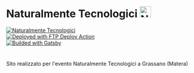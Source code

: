 # Naturalmente Tecnologici <img src="https://nt.syskrack.org/favicon-32x32.png?v=a917b8cfbb0a40ab61c19e5ad684c905" width="30" height="30" alt="NT logo" />

  <a href="http://nt.syskrack.org">
    <img alt="Naturalmente Tecnologici" src="https://img.shields.io/website?down_color=Red&down_message=Off&label=NT Website&style=for-the-badge&up_color=blueviolet&up_message=On&url=http%3A%2F%2Fnt.syskrack.org" />
  </a>
  
  <br/>
  
  <a href="https://github.com/SamKirkland/FTP-Deploy-Action">
    <img alt="Deployed with FTP Deploy Action" src="https://img.shields.io/badge/Deployed With-FTP DEPLOY ACTION-%3CCOLOR%3E?style=for-the-badge&color=2b9348">
  </a>  
  
  <br/>
  
  <a href="https://www.gatsbyjs.com">
      <img alt="Builded with Gatsby" src="https://img.shields.io/badge/Builded with -Gatsby-663399?style=for-the-badge&color=663399&logo=gatsby">
  </a>

</div>

#

Sito realizzato per l'evento Naturalmente Tecnologici a Grassano (Matera)
